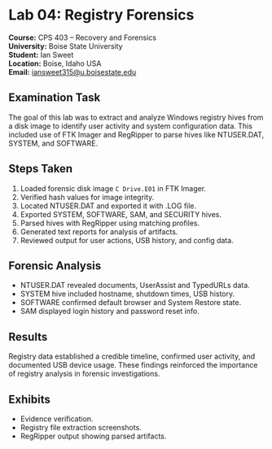 # Lab 04: Registry Forensics

**Course:** CPS 403 – Recovery and Forensics  
**University:** Boise State University  
**Student:** Ian Sweet  
**Location:** Boise, Idaho USA  
**Email:** iansweet315@u.boisestate.edu  

## Examination Task

The goal of this lab was to extract and analyze Windows registry hives from a disk image to identify user activity and system configuration data. This included use of FTK Imager and RegRipper to parse hives like NTUSER.DAT, SYSTEM, and SOFTWARE.

## Steps Taken

1. Loaded forensic disk image `C Drive.E01` in FTK Imager.
2. Verified hash values for image integrity.
3. Located NTUSER.DAT and exported it with .LOG file.
4. Exported SYSTEM, SOFTWARE, SAM, and SECURITY hives.
5. Parsed hives with RegRipper using matching profiles.
6. Generated text reports for analysis of artifacts.
7. Reviewed output for user actions, USB history, and config data.

## Forensic Analysis

- NTUSER.DAT revealed documents, UserAssist and TypedURLs data.
- SYSTEM hive included hostname, shutdown times, USB history.
- SOFTWARE confirmed default browser and System Restore state.
- SAM displayed login history and password reset info.

## Results

Registry data established a credible timeline, confirmed user activity, and documented USB device usage. These findings reinforced the importance of registry analysis in forensic investigations.

## Exhibits

- Evidence verification.
- Registry file extraction screenshots.
- RegRipper output showing parsed artifacts.
